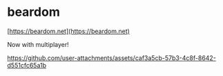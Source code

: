 # beardom

[https://beardom.net](https://beardom.net)

Now with multiplayer!

https://github.com/user-attachments/assets/caf3a5cb-57b3-4c8f-8642-d551cfc65a1b

